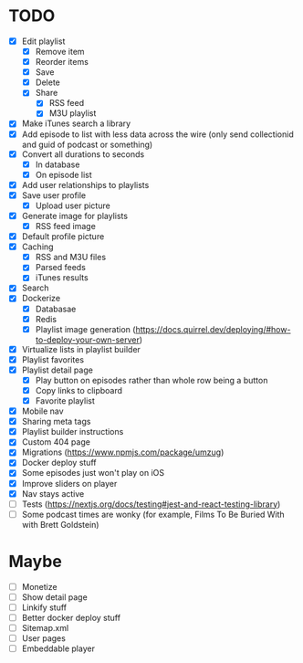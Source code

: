 # TODO

- [x] Edit playlist
  - [x] Remove item
  - [x] Reorder items
  - [x] Save
  - [x] Delete
  - [x] Share
    - [x] RSS feed
    - [x] M3U playlist
- [x] Make iTunes search a library
- [x] Add episode to list with less data across the wire (only send collectionid and guid of podcast or something)
- [x] Convert all durations to seconds
  - [x] In database
  - [x] On episode list
- [x] Add user relationships to playlists
- [x] Save user profile
  - [x] Upload user picture
- [x] Generate image for playlists
  - [x] RSS feed image
- [x] Default profile picture
- [x] Caching
  - [x] RSS and M3U files
  - [x] Parsed feeds
  - [x] iTunes results
- [x] Search
- [x] Dockerize
   - [x] Databasae
   - [x] Redis
   - [x] Playlist image generation (https://docs.quirrel.dev/deploying/#how-to-deploy-your-own-server)
- [x] Virtualize lists in playlist builder
- [x] Playlist favorites
- [x] Playlist detail page
  - [x] Play button on episodes rather than whole row being a button
  - [x] Copy links to clipboard
  - [x] Favorite playlist
- [x] Mobile nav
- [x] Sharing meta tags
- [x] Playlist builder instructions
- [x] Custom 404 page
- [x] Migrations (https://www.npmjs.com/package/umzug)
- [x] Docker deploy stuff
- [x] Some episodes just won't play on iOS
- [x] Improve sliders on player
- [x] Nav stays active
- [ ] Tests (https://nextjs.org/docs/testing#jest-and-react-testing-library)
- [ ] Some podcast times are wonky (for example, Films To Be Buried With with Brett Goldstein)

# Maybe

- [ ] Monetize
- [ ] Show detail page
- [ ] Linkify stuff
- [ ] Better docker deploy stuff
- [ ] Sitemap.xml
- [ ] User pages
- [ ] Embeddable player
